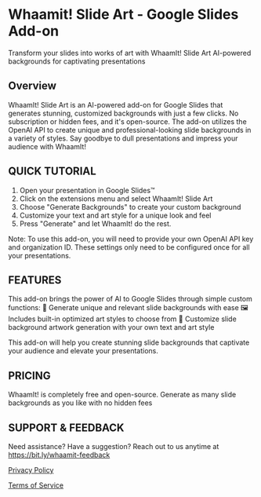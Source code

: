 # Whaamit! Slide Art - Google Slides Add-on

Transform your slides into works of art with WhaamIt! Slide Art
AI-powered backgrounds for captivating presentations

## Overview

WhaamIt! Slide Art is an AI-powered add-on for Google Slides that generates stunning, customized backgrounds with just a few clicks. No subscription or hidden fees, and it's open-source. The add-on utilizes the OpenAI API to create unique and professional-looking slide backgrounds in a variety of styles. Say goodbye to dull presentations and impress your audience with WhaamIt!

## QUICK TUTORIAL

1. Open your presentation in Google Slides™
2. Click on the extensions menu and select WhaamIt! Slide Art
3. Choose "Generate Backgrounds" to create your custom background
4. Customize your text and art style for a unique look and feel
5. Press "Generate" and let WhaamIt! do the rest.

Note: To use this add-on, you will need to provide your own OpenAI API key and organization ID. These settings only need to be configured once for all your presentations.

## FEATURES

This add-on brings the power of AI to Google Slides through simple custom functions:
🎨 Generate unique and relevant slide backgrounds with ease
🖼️ Includes built-in optimized art styles to choose from
🔧 Customize slide background artwork generation with your own text and art style

This add-on will help you create stunning slide backgrounds that captivate your audience and elevate your presentations.

## PRICING

WhaamIt! is completely free and open-source. Generate as many slide backgrounds as you like with no hidden fees

## SUPPORT & FEEDBACK

Need assistance? Have a suggestion? Reach out to us anytime at https://bit.ly/whaamit-feedback

[Privacy Policy](https://www.tailorvj.com/whaamit/privacy-policy/)

[Terms of Service](https://www.tailorvj.com/whaamit/terms-of-service/)
